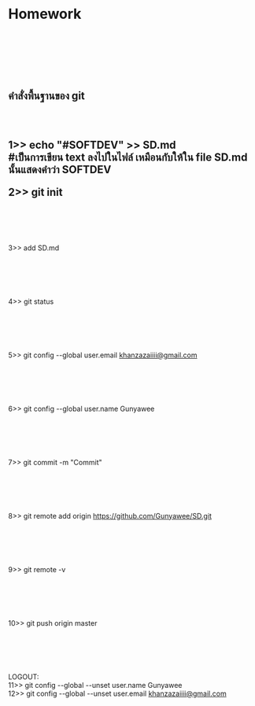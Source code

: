  <br> <h1> Homework <h1/> <br/>
<br> <h2> คำสั่งพื้นฐานของ git <h2/> <br/>

1>> echo "#SOFTDEV" >> SD.md <br/>
  #เป็นการเขียน text ลงไปในไฟล์ เหมือนกับให้ใน file SD.md นั้นแสดงคำว่า SOFTDEV <br/>
  
2>> git init <br/>
  #  <br/>
  
3>> add SD.md <br/>
  #   <br/>
  
4>> git status <br/>
  #   <br/>

5>> git config --global user.email khanzazaiiii@gmail.com <br/>
  #  <br/>
  
6>> git config --global user.name Gunyawee <br/>
   # <br/>
7>> git commit -m "Commit"
   # <br/>
   
8>> git remote add origin https://github.com/Gunyawee/SD.git
   # <br/>
   
9>> git remote -v
   # <br/>
   
10>> git push origin master
   # <br/>
   


LOGOUT: <br/>
11>> git config --global --unset user.name Gunyawee <br/>
12>> git config --global --unset user.email khanzazaiiii@gmail.com <br/>
  # <br/>





  
  
  



